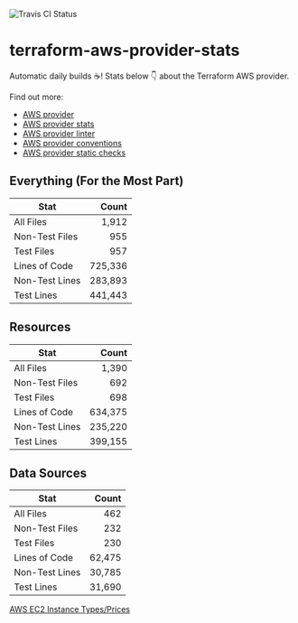 ![Travis CI Status](https://travis-ci.org/YakDriver/terraform-aws-provider-stats.svg?branch=main)
# terraform-aws-provider-stats

Automatic daily builds :coffee:! Stats below :point_down: about the Terraform AWS provider.

Find out more:
* [AWS provider](https://github.com/terraform-providers/terraform-provider-aws)
* [AWS provider stats](https://github.com/YakDriver/terraform-aws-provider-stats)
* [AWS provider linter](https://github.com/terraform-providers/terraform-provider-aws/tree/master/awsproviderlint)
* [AWS provider conventions](https://github.com/YakDriver/terraform-aws-conventions)
* [AWS provider static checks](https://github.com/YakDriver/terraform-aws-provider-static-checks)



## Everything (For the Most Part)

|  Stat  |  Count  |
| ------------- | -------------: |
|  All Files  |  1,912  |
|  Non-Test Files  |  955  |
|  Test Files  |  957  |
|  Lines of Code  |  725,336  |
|  Non-Test Lines  |  283,893  |
|  Test Lines  |  441,443  |



## Resources

|  Stat  |  Count  |
| ------------- | -------------: |
|  All Files  |  1,390  |
|  Non-Test Files  |  692  |
|  Test Files  |  698  |
|  Lines of Code  |  634,375  |
|  Non-Test Lines  |  235,220  |
|  Test Lines  |  399,155  |



## Data Sources

|  Stat  |  Count  |
| ------------- | -------------: |
|  All Files  |  462  |
|  Non-Test Files  |  232  |
|  Test Files  |  230  |
|  Lines of Code  |  62,475  |
|  Non-Test Lines  |  30,785  |
|  Test Lines  |  31,690  |




[AWS EC2 Instance Types/Prices](https://github.com/YakDriver/aws-ec2-instance-types)
